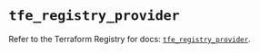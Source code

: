 # `tfe_registry_provider`

Refer to the Terraform Registry for docs: [`tfe_registry_provider`](https://registry.terraform.io/providers/hashicorp/tfe/0.56.0/docs/resources/registry_provider).
